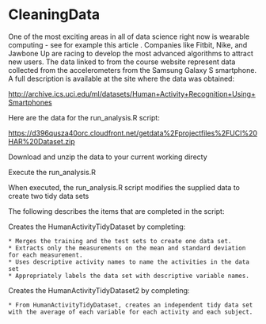 # CleaningData

One of the most exciting areas in all of data science right now is wearable computing - see for example this article . Companies like Fitbit, Nike, and Jawbone Up are racing to develop the most advanced algorithms to attract new users. The data linked to from the course website represent data collected from the accelerometers from the Samsung Galaxy S smartphone. A full description is available at the site where the data was obtained:

http://archive.ics.uci.edu/ml/datasets/Human+Activity+Recognition+Using+Smartphones

Here are the data for the run_analysis.R script:

https://d396qusza40orc.cloudfront.net/getdata%2Fprojectfiles%2FUCI%20HAR%20Dataset.zip 

Download and unzip the data to your current working directy 

Execute the run_analysis.R

When executed, the run_analysis.R script  modifies the supplied data to create two tidy data sets 

The following describes the items that are completed in the script:

Creates the HumanActivityTidyDataset by completing:

    * Merges the training and the test sets to create one data set.
    * Extracts only the measurements on the mean and standard deviation for each measurement. 
    * Uses descriptive activity names to name the activities in the data set
    * Appropriately labels the data set with descriptive variable names. 

Creates the HumanActivityTidyDataset2 by completing:

    * From HumanActivityTidyDataset, creates an independent tidy data set with the average of each variable for each activity and each subject.
